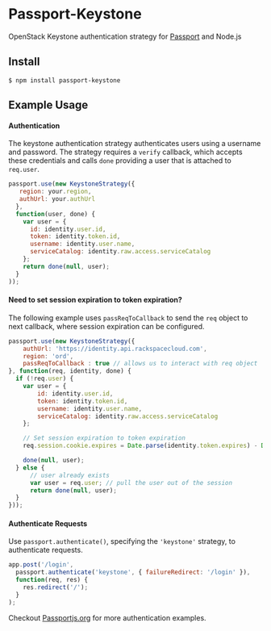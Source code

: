 # Passport-Keystone

OpenStack Keystone authentication strategy for [Passport](http://passportjs.org/) and Node.js

## Install

    $ npm install passport-keystone

## Example Usage

#### Authentication

The keystone authentication strategy authenticates users using a username and
password.  The strategy requires a `verify` callback, which accepts these
credentials and calls `done` providing a user that is attached to `req.user`.

```js
passport.use(new KeystoneStrategy({
   region: your.region,
   authUrl: your.authUrl
  },
  function(user, done) {
    var user = {
      id: identity.user.id,
      token: identity.token.id,
      username: identity.user.name,
      serviceCatalog: identity.raw.access.serviceCatalog
    };
    return done(null, user);
  }
));
```

#### Need to set session expiration to token expiration?

The following example uses `passReqToCallback` to send the `req` object to next callback, where session expiration can be configured.

```js
passport.use(new KeystoneStrategy({
    authUrl: 'https://identity.api.rackspacecloud.com',
    region: 'ord',
    passReqToCallback : true // allows us to interact with req object
}, function(req, identity, done) {
  if (!req.user) {
    var user = {
        id: identity.user.id,
        token: identity.token.id,
        username: identity.user.name,
        serviceCatalog: identity.raw.access.serviceCatalog
    };

    // Set session expiration to token expiration
    req.session.cookie.expires = Date.parse(identity.token.expires) - Date.now();

    done(null, user);
  } else {
      // user already exists
      var user = req.user; // pull the user out of the session
      return done(null, user);
  }
}));
```

#### Authenticate Requests

Use `passport.authenticate()`, specifying the `'keystone'` strategy, to
authenticate requests.

```js
app.post('/login',
  passport.authenticate('keystone', { failureRedirect: '/login' }),
  function(req, res) {
    res.redirect('/');
  }
);
```

Checkout [Passportjs.org](http://passportjs.org/guide/authenticate/) for more authentication examples.

